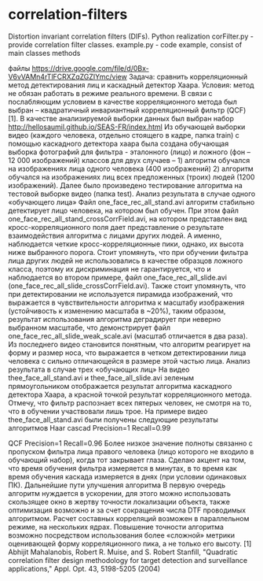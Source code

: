# correlation-filters
Distortion invariant correlation filters (DIFs). Python realization
corFilter.py - provide correlation filter classes.
example.py - code example, consist of main classes methods

файлы https://drive.google.com/file/d/0Bx-V6vVAMn4rTlFCRXZqZGZIYmc/view
Задача: сравнить корреляционный метод детектирования лиц и каскадный детектор Хаара.
Условия: метод не обязан работать в режиме реального времени.
В связи с послабляющим условием в качестве корреляционного метода был выбран – квадратичный инвариантный корреляционный фильтр (QCF) [1]. 
В качестве анализируемой выборки данных был выбран набор http://hellosaumil.github.io/SEAS-FR/index.html
Из обучающей выборки видео (каждого человека, отдельно стоящего в кадре, папка train) с помощью каскадного детектора хаара была создана обучающая выборка фотографий для фильтра - эталонного (лицо) и ложного (фон – 12 000 изображений) классов для двух случаев – 1) алгоритм обучался на изображениях лица одного человека (400 изображений) 2) алгоритм обучался на изображениях лиц всех предложенных (троих) людей (1200 изображений). 
Далее было произведено тестирование алгоритма на тестовой выборке видео (папка test).
Анализ результата в случае одного «обучающего лица»
Файл one_face_rec_all_stand.avi алгоритм стабильно детектирует лицо человека, на котором был обучен. При этом файл one_face_rec_all_stand_crossCorrField.avi, на котором представлен вид кросс-корреляционного поля дает представление о результате взаимодействия алгоритма с лицами других людей. А именно, наблюдается четкие кросс-корреляционные пики, однако, их высота ниже выбранного порога. Стоит упомянуть, что при обучении фильтра лица других людей не использовались в качестве образцов ложного класса, поэтому их дискриминация не гарантируется, что и наблюдается во втором примере, файл one_face_rec_all_slide.avi (one_face_rec_all_slide_crossCorrField.avi). Также стоит упомянуть, что при детектировании не используется пирамида изображений, что выражается в чувствительности алгоритма к масштабу изображения (устойчивость к изменению масштаба в ~20%), таким образом, результат использования алгоритма деградирует при неверно выбранном масштабе, что демонстрирует файл one_face_rec_all_slide_weak_scale.avi (масштаб отличается в два раза). Из последнего видео становится понятным, что алгоритм реагирует на форму и размер носа, что выражается в четком детектировании лица человека с сильно отличающейся в размере этой частью лица.
Анализ результата в случае трех «обучающих лиц»
На видео thee_face_all_stand.avi и thee_face_all_slide.avi зеленым прямоугольником отображается результат алгоритма каскадного детектора Хаара, а красной точкой результат корреляционного метода. Отмечу, что фильтр распознает всех пятерых человек, не смотря на то, что в обучении участвовали лишь трое.
На примере видео thee_face_all_stand.avi были получены следующие результаты алгоритмов
Haar cascad 
Precision=1	Recall=0.99

QCF
Precision=1	Recall=0.96
Более низкое значение полноты связанно с пропуском фильтра лица правого человека (лицо которого не входило в обучающий набор), когда тот закрывает глаза. Сделаю акцент на том, что время обучения фильтра измеряется в минутах, в то время как время обучения каскада измеряется в днях (при условии одинаковых ПК). 
Дальнейшие пути улучшения алгоритма
В первую очередь алгоритм нуждается в ускорении, для этого можно использовать скользящее окно в жертву точности локализации объекта, также оптимизация возможно и за счет сокращения числа DTF проводимых алгоритмом. 
Расчет составных корреляций возможен в параллельном режиме, на нескольких ядрах.
Повышение точности алгоритма возможно посредством использования более «сложной» метрики оценивающей форму корреляционного пика, а не только его высоту.
[1] Abhijit Mahalanobis, Robert R. Muise, and S. Robert Stanfill, "Quadratic correlation filter design methodology for target detection and surveillance applications," Appl. Opt. 43, 5198-5205 (2004)
